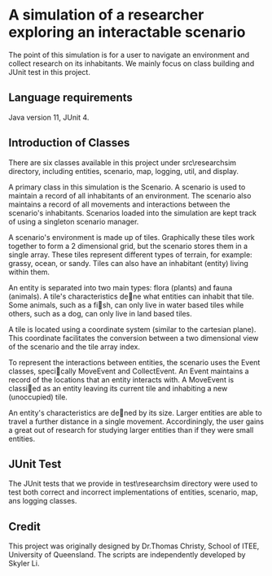 # A simulation of a researcher exploring an interactable scenario
The point of this simulation is for a user to navigate an environment and collect research on its inhabitants. We mainly focus on class building and JUnit test in this project.

## Language requirements
Java version 11, JUnit 4.

## Introduction of Classes
There are six classes available in this project under src\researchsim directory, including entities, scenario, map, logging, util, and display. 

A primary class in this simulation is the Scenario. A scenario is used to maintain a record of all inhabitants of an environment. The scenario also maintains a record of all movements and interactions between the scenario's inhabitants. Scenarios loaded into the simulation are kept track of using a singleton scenario manager.

A scenario's environment is made up of tiles. Graphically these tiles work together to form a 2 dimensional grid, but the scenario stores them in a single array. These tiles represent different types of terrain, for example: grassy, ocean, or sandy. Tiles can also have an inhabitant (entity) living within them. 

An entity is separated into two main types: flora (plants) and fauna (animals). A tile's characteristics dene what entities can inhabit that tile. Some animals, such as a fish, can only live in water based tiles while others, such as a dog, can only live in land based tiles.

A tile is located using a coordinate system (similar to the cartesian plane). This coordinate facilitates the conversion between a two dimensional view of the scenario and the tile array index.

To represent the interactions between entities, the scenario uses the Event classes, specically MoveEvent and CollectEvent. An Event maintains a record of the locations that an entity interacts with. A MoveEvent is classied as an entity leaving its current tile and inhabiting a new (unoccupied) tile.

An entity's characteristics are dened by its size. Larger entities are able to travel a further distance in a single movement. Accordiningly, the user gains a great out of research for studying larger entities than if they were small entities.

## JUnit Test
The JUnit tests that we provide in test\researchsim directory were used to test both correct and incorrect implementations of entities, scenario, map, ans logging classes.

## Credit
This project was originally designed by Dr.Thomas Christy, School of ITEE, University of Queensland. The scripts are independently developed by Skyler Li.
